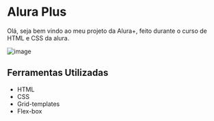 # Alura Plus
Olá, seja bem vindo ao meu projeto da Alura+, feito durante o curso de HTML e CSS da alura.

![image](https://github.com/user-attachments/assets/d8ca8f2d-ffd8-4478-b03e-44fac1166218)


## Ferramentas Utilizadas

* HTML
* CSS
* Grid-templates
* Flex-box
